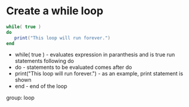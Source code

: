 # Create a while loop

```lua
while( true )
do
   print("This loop will run forever.")
end
```

- while( true ) - evaluates expression in paranthesis and is true run statements following do
- do - statements to be evaluated comes after do
- print("This loop will run forever.") - as an example, print statement is shown
- end - end of the loop

group: loop
